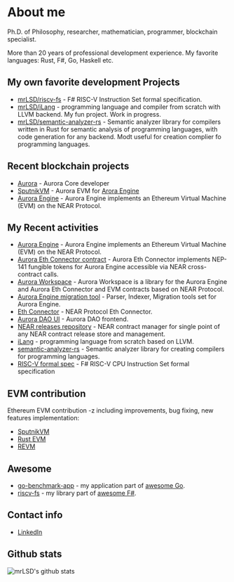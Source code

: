 # About me
Ph.D. of Philosophy, researcher, mathematician, programmer, 
blockchain specialist.

More than 20 years of professional development experience.
My favorite languages: Rust, F#, Go, Haskell etc.

## My own favorite development Projects
* [mrLSD/riscv-fs](https://github.com/mrLSD/riscv-fs) - F# RISC-V Instruction Set formal specification.
* [mrLSD/iLang](https://github.com/mrLSD/iLang) - programming language and compiler from scratch with LLVM backend.
  My fun project.  Work in progress.
* [mrLSD/semantic-analyzer-rs](https://github.com/mrLSD/semantic-analyzer-rs.git) - Semantic analyzer library for 
  compilers written in Rust for semantic analysis of programming languages, with code generation for any backend.
  Modt useful for creation complier fo programming languages.

## Recent blockchain projects
* [Aurora](https://github.com/aurora-is-near/) - Aurora Core developer
* [SputnikVM](https://github.com/aurora-is-near/sputnikvm) - Aurora EVM for [Arora Engine](https://github.com/aurora-is-near/aurora-engine)
* [Aurora Engine](https://github.com/aurora-is-near/aurora-engine) - Aurora Engine implements an Ethereum Virtual Machine (EVM) on the NEAR Protocol.

## My Recent activities
* [Aurora Engine](https://github.com/aurora-is-near/aurora-engine) -  Aurora Engine implements an Ethereum Virtual Machine (EVM) on the NEAR Protocol.
* [Aurora Eth Connector contract](https://github.com/aurora-is-near/aurora-eth-connector) - Aurora Eth Connector implements NEP-141 fungible tokens for Aurora Engine accessible via NEAR cross-contract calls.
* [Aurora Workspace](https://github.com/aurora-is-near/aurora-workspace) - Aurora Workspace is a library for the Aurora Engine and Aurora Eth Connector and EVM contracts based on NEAR Protocol.
* [Aurora Engine migration tool](https://github.com/aurora-is-near/aurora-engine-migration-tool) - Parser, Indexer, Migration tools set for Aurora Engine.
* [Eth Connector](https://github.com/aurora-is-near/eth-connector) - NEAR Protocol Eth Connector.
* [Aurora DAO UI](https://github.com/aurora-is-near/aurora-dao-ui) - Aurora DAO frontend.
* [NEAR releases repository](https://github.com/aurora-is-near/release-repository.git) - NEAR contract manager for single point of any NEAR contract release store and management.
* [iLang](https://github.com/mrLSD/iLang) - programming language from scratch based on LLVM.
* [semantic-analyzer-rs](https://github.com/mrLSD/semantic-analyzer-rs.git) - Semantic analyzer library for creating compilers for programming languages.
* [RISC-V formal spec](https://github.com/mrLSD/riscv-fs) -  F# RISC-V CPU Instruction Set formal specification

## EVM contribution
Ethereum EVM contribution -z including improvements, bug fixing, new features implementation:
- [SputnikVM](https://github.com/aurora-is-near/sputnikvm)
- [Rust EVM](https://github.com/rust-ethereum/evm)
- [REVM](https://github.com/bluealloy/revm)


## Awesome
- [go-benchmark-app](https://github.com/mrLSD/go-benchmark-app) - my application part of [awesome Go](https://github.com/mrLSD/go-benchmark-app).
- [riscv-fs](https://github.com/fsprojects/awesome-fsharp) - my library part of [awesome F#](https://github.com/fsprojects/awesome-fsharp).

## Contact info
* [LinkedIn](https://www.linkedin.com/in/evgeny-ukhanov/)

## Github stats
![mrLSD's github stats](https://github-readme-stats.vercel.app/api?username=mrlsd&count_private=true&include_all_commits=false&hide_title=false&show_icons=true&theme=ocean_dark)
